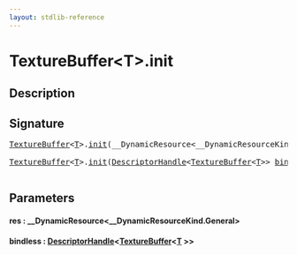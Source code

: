 ```yaml
---
layout: stdlib-reference
---
```


# TextureBuffer\<T\>\.init

## Description





## Signature 

<pre>
<a href="index.html" class="code_type">TextureBuffer</a>&lt;<a href="index.html#typeparam-T" class="code_type">T</a>&gt;.<a href="init.html">init</a>(__DynamicResource&lt;__DynamicResourceKind.General&gt; <a href="init.html#decl-res" class="code_param">res</a>);

<a href="index.html" class="code_type">TextureBuffer</a>&lt;<a href="index.html#typeparam-T" class="code_type">T</a>&gt;.<a href="init.html">init</a>(<a href="index.html" class="code_type">DescriptorHandle</a>&lt;<a href="index.html" class="code_type">TextureBuffer</a>&lt;<a href="index.html#typeparam-T" class="code_type">T</a>&gt;&gt; <a href="init.html#decl-bindless" class="code_param">bindless</a>);

</pre>

## Parameters

####  <a id="decl-res"></a>res  : \_\_DynamicResource\<\_\_DynamicResourceKind\.General\>
####  <a id="decl-bindless"></a>bindless  : [DescriptorHandle](../descriptorhandle-0a/index)\<[TextureBuffer](index)\<[T](index#typeparam-T) \>\>

